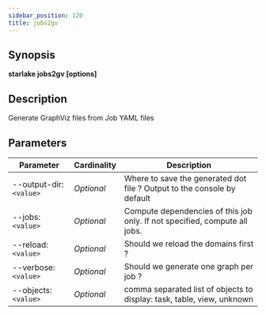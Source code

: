 ```yaml
---
sidebar_position: 120
title: jobs2gv
---
```



## Synopsis

**starlake jobs2gv [options]**

## Description
Generate GraphViz files from Job YAML files

## Parameters

Parameter|Cardinality|Description
---|---|---
--output-dir:`<value>`|*Optional*|Where to save the generated dot file ? Output to the console by default
--jobs:`<value>`|*Optional*|Compute dependencies of this job only. If not specified, compute all jobs.
--reload:`<value>`|*Optional*|Should we reload the domains first ?
--verbose:`<value>`|*Optional*|Should we generate one graph per job ?
--objects:`<value>`|*Optional*|comma separated list of objects to display: task, table, view, unknown

